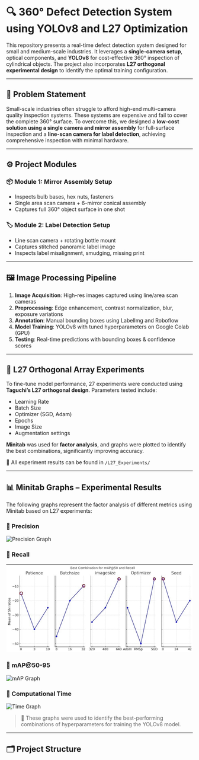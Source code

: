 # 🔍 360° Defect Detection System using YOLOv8 and L27 Optimization

This repository presents a real-time defect detection system designed for small and medium-scale industries. It leverages a **single-camera setup**, optical components, and **YOLOv8** for cost-effective 360° inspection of cylindrical objects. The project also incorporates **L27 orthogonal experimental design** to identify the optimal training configuration.

---

## 🚩 Problem Statement

Small-scale industries often struggle to afford high-end multi-camera quality inspection systems. These systems are expensive and fail to cover the complete 360° surface. To overcome this, we designed a **low-cost solution using a single camera and mirror assembly** for full-surface inspection and a **line-scan camera for label detection**, achieving comprehensive inspection with minimal hardware.

---

## ⚙️ Project Modules

### 📦 Module 1: Mirror Assembly Setup
- Inspects bulb bases, hex nuts, fasteners
- Single area scan camera + 6-mirror conical assembly
- Captures full 360° object surface in one shot

### 🏷️ Module 2: Label Detection Setup
- Line scan camera + rotating bottle mount
- Captures stitched panoramic label image
- Inspects label misalignment, smudging, missing print

---

## 🖼️ Image Processing Pipeline

1. **Image Acquisition**: High-res images captured using line/area scan cameras
2. **Preprocessing**: Edge enhancement, contrast normalization, blur, exposure variations
3. **Annotation**: Manual bounding boxes using LabelImg and Roboflow
4. **Model Training**: YOLOv8 with tuned hyperparameters on Google Colab (GPU)
5. **Testing**: Real-time predictions with bounding boxes & confidence scores

---

## 🧪 L27 Orthogonal Array Experiments

To fine-tune model performance, 27 experiments were conducted using **Taguchi’s L27 orthogonal design**. Parameters tested include:

- Learning Rate
- Batch Size
- Optimizer (SGD, Adam)
- Epochs
- Image Size
- Augmentation settings

**Minitab** was used for **factor analysis**, and graphs were plotted to identify the best combinations, significantly improving accuracy.

📁 All experiment results can be found in `/L27_Experiments/`

---

## 📊 Minitab Graphs – Experimental Results

The following graphs represent the factor analysis of different metrics using Minitab based on L27 experiments:

### 🔹 Precision
![Precision Graph](graphs/precision.png)

### 🔹 Recall
![mAP@50 and Recall Graph](https://github.com/Suryansh579/Image-Processing-Project/blob/main/map50andrecall.jpg?raw=true)

### 🔹 mAP@50-95
![mAP Graph](graphs/map50-95.png)

### 🔹 Computational Time
![Time Graph](graphs/computational_time.png)

> 📌 These graphs were used to identify the best-performing combinations of hyperparameters for training the YOLOv8 model.


---

## 🗂️ Project Structure


